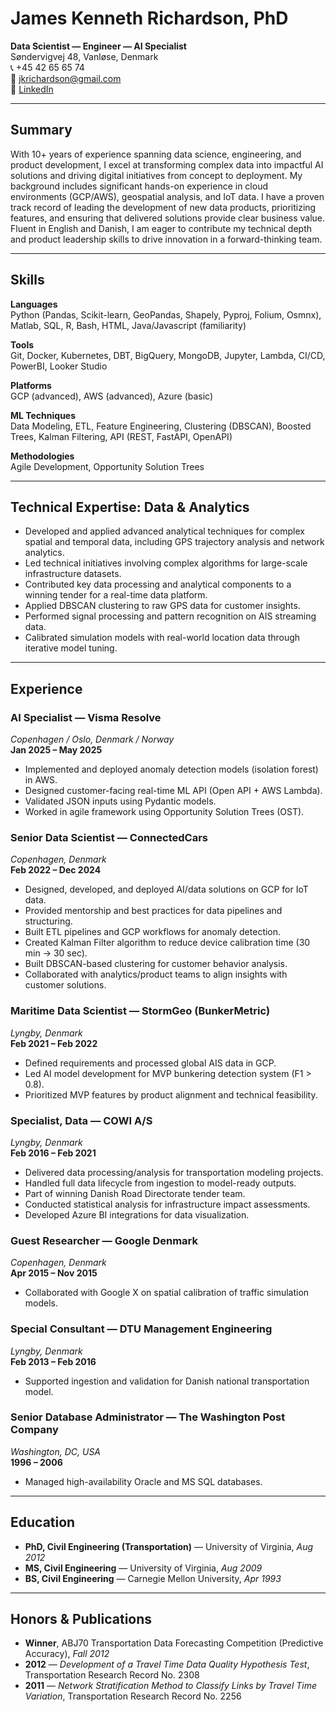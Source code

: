 # James Kenneth Richardson, PhD
**Data Scientist — Engineer — AI Specialist**  
Søndervigvej 48, Vanløse, Denmark  
📞 +45 42 65 65 74  
📧 jkrichardson@gmail.com  
🔗 [LinkedIn](https://www.linkedin.com/in/jameskrichardson)

---

## Summary

With 10+ years of experience spanning data science, engineering, and product development, I excel at transforming complex data into impactful AI solutions and driving digital initiatives from concept to deployment. My background includes significant hands-on experience in cloud environments (GCP/AWS), geospatial analysis, and IoT data. I have a proven track record of leading the development of new data products, prioritizing features, and ensuring that delivered solutions provide clear business value. Fluent in English and Danish, I am eager to contribute my technical depth and product leadership skills to drive innovation in a forward-thinking team.

---

## Skills

**Languages**  
Python (Pandas, Scikit-learn, GeoPandas, Shapely, Pyproj, Folium, Osmnx), Matlab, SQL, R, Bash, HTML, Java/Javascript (familiarity)

**Tools**  
Git, Docker, Kubernetes, DBT, BigQuery, MongoDB, Jupyter, Lambda, CI/CD, PowerBI, Looker Studio

**Platforms**  
GCP (advanced), AWS (advanced), Azure (basic)

**ML Techniques**  
Data Modeling, ETL, Feature Engineering, Clustering (DBSCAN), Boosted Trees, Kalman Filtering, API (REST, FastAPI, OpenAPI)

**Methodologies**  
Agile Development, Opportunity Solution Trees

---

## Technical Expertise: Data & Analytics

- Developed and applied advanced analytical techniques for complex spatial and temporal data, including GPS trajectory analysis and network analytics.
- Led technical initiatives involving complex algorithms for large-scale infrastructure datasets.
- Contributed key data processing and analytical components to a winning tender for a real-time data platform.
- Applied DBSCAN clustering to raw GPS data for customer insights.
- Performed signal processing and pattern recognition on AIS streaming data.
- Calibrated simulation models with real-world location data through iterative model tuning.

---

## Experience

### AI Specialist — Visma Resolve  
*Copenhagen / Oslo, Denmark / Norway*  
**Jan 2025 – May 2025**
- Implemented and deployed anomaly detection models (isolation forest) in AWS.
- Designed customer-facing real-time ML API (Open API + AWS Lambda).
- Validated JSON inputs using Pydantic models.
- Worked in agile framework using Opportunity Solution Trees (OST).

### Senior Data Scientist — ConnectedCars  
*Copenhagen, Denmark*  
**Feb 2022 – Dec 2024**
- Designed, developed, and deployed AI/data solutions on GCP for IoT data.
- Provided mentorship and best practices for data pipelines and structuring.
- Built ETL pipelines and GCP workflows for anomaly detection.
- Created Kalman Filter algorithm to reduce device calibration time (30 min → 30 sec).
- Built DBSCAN-based clustering for customer behavior analysis.
- Collaborated with analytics/product teams to align insights with customer solutions.

### Maritime Data Scientist — StormGeo (BunkerMetric)  
*Lyngby, Denmark*  
**Feb 2021 – Feb 2022**
- Defined requirements and processed global AIS data in GCP.
- Led AI model development for MVP bunkering detection system (F1 > 0.8).
- Prioritized MVP features by product alignment and technical feasibility.

### Specialist, Data — COWI A/S  
*Lyngby, Denmark*  
**Feb 2016 – Feb 2021**
- Delivered data processing/analysis for transportation modeling projects.
- Handled full data lifecycle from ingestion to model-ready outputs.
- Part of winning Danish Road Directorate tender team.
- Conducted statistical analysis for infrastructure impact assessments.
- Developed Azure BI integrations for data visualization.

### Guest Researcher — Google Denmark  
*Copenhagen, Denmark*  
**Apr 2015 – Nov 2015**
- Collaborated with Google X on spatial calibration of traffic simulation models.

### Special Consultant — DTU Management Engineering  
*Lyngby, Denmark*  
**Feb 2013 – Feb 2016**
- Supported ingestion and validation for Danish national transportation model.

### Senior Database Administrator — The Washington Post Company  
*Washington, DC, USA*  
**1996 – 2006**
- Managed high-availability Oracle and MS SQL databases.

---

## Education

- **PhD, Civil Engineering (Transportation)** — University of Virginia, *Aug 2012*  
- **MS, Civil Engineering** — University of Virginia, *Aug 2009*  
- **BS, Civil Engineering** — Carnegie Mellon University, *Apr 1993*

---

## Honors & Publications

- **Winner**, ABJ70 Transportation Data Forecasting Competition (Predictive Accuracy), *Fall 2012*  
- **2012** — *Development of a Travel Time Data Quality Hypothesis Test*, Transportation Research Record No. 2308  
- **2011** — *Network Stratification Method to Classify Links by Travel Time Variation*, Transportation Research Record No. 2256

